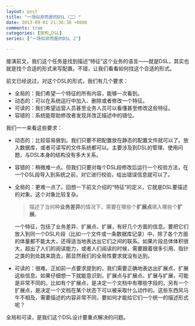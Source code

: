 ```yaml
---
layout: post
title: "一场似非而是的DSL（二）"
date: 2013-09-01 21:36:38 +0800
comments: true
categories: [架构,DSL]
series: ["一场似非而是的DSL 2"]

---
```



接演前文，我们这个任务是找到描述“特征”这个业务的语言——就是DSL，其实也就是找个合适的形式来写配置。不错，让我们看看如何找这个合适的形式。
<!-- more -->
前文已经说过，对这个DSL的形式，我们有几个要求：

* 全局的：我们希望一个特征的所有内容，能够一次看到。
* 动态的：可以在系统运行中加入、删除或者修改一个特征。
* 可读的：我们希望运营人员甚至业务人员可以看懂甚至修改这些特征。
* 容错的：系统能帮助修改者发现并改正描述中的错位。

我们一一来看这些要求：

* 动态的：比较容易做到。我们只要不把配置放在静态的配置文件就可以了。放入数据库，或者可读写的文件系统都可以。主要涉及到DSL的管理、使用问题，与DSL本身的结构没有多大关系。
* 容错的：稍微难一点。但我们只要对每个DSL段修改后运行一个校验方法，在一个DSL段导入到系统之前，对它进行校验，给出错误信息就可以了。
* 全局的：更难一点了。回想一下前文介绍的“特征“的定义，它就是DSL要描述的对象。这个对象比较复杂。
	> 描述了当何种**业务差异**的情况下，需要在哪些个**扩展点**填入哪些个**扩展**。

	一个特征，包括了业务差异、扩展点、扩展，有好几个方面的信息。要把它们放入到同一个DSL片段（比如一个文件或一条数据库记录）中，除了各个方面的体量都不能太大，还得适当地表达出它们之间的联系。如果片段总体体积很大，超出了人们的阅读能力，或者人们阅读的时候，需要跟着很多引用、指针之类的到处跳来跳去，那显然我们的全局性要求就没有达到。
* 可读的：很难。正如前一点要求提到的，我们需要正确地表达出扩展点、扩展这些信息。如果仔细想一下就能意识到，扩展点与扩展点、扩展与扩展，可能是非常不同的。比如有个扩展点，是决定一个文档中有哪些字段的，另有一个扩展点，是决定一个文档在某个状态下可以被采取什么动作的。这些东西风马牛不相及，需要描述的内容非常不同，要如何才能给它们一个统一的描述形式呢？

全局和可读，是我们这个DSL设计要重点解决的问题。
